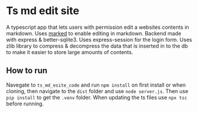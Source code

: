 # Ts md edit site
 A typescript app that lets users with permission edit a websites contents in markdown. Uses [marked](https://github.com/markedjs/marked) to enable editing in markdown. Backend made with express & better-sqlite3. Uses express-session for the login form. Uses zlib library to compress & decompress the data that is inserted in to the db to make it easier to store large amounts of contents.
## How to run
 Navegate to ` ts_md_esite_code ` and run ` npm install ` on first install or when cloning, then navigate to the ` dist ` folder and use ` node server.js `. Then use ` pip install ` to get the ` .venv ` folder. When updating the ts files use ` npx tsc ` before running.